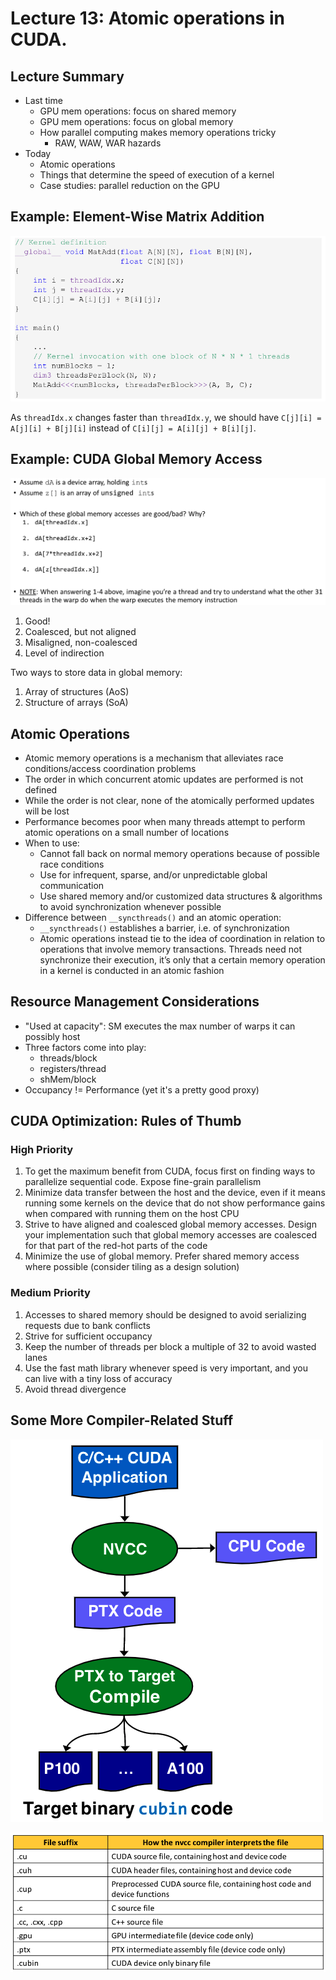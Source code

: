 # Lecture 13: Atomic operations in CUDA.

## Lecture Summary

* Last time
  * GPU mem operations: focus on shared memory
  * GPU mem operations: focus on global memory
  * How parallel computing makes memory operations tricky
    * RAW, WAW, WAR hazards
* Today
  * Atomic operations
  * Things that determine the speed of execution of a kernel
  * Case studies: parallel reduction on the GPU 

## Example: Element-Wise Matrix Addition

![](../../.gitbook/assets/screen-shot-2021-02-22-at-11.17.35-am.png)

As `threadIdx.x` changes faster than `threadIdx.y`, we should have `C[j][i] = A[j][i] + B[j][i]` instead of `C[i][j] = A[i][j] + B[i][j]`.

## Example: CUDA Global Memory Access

![](../../.gitbook/assets/screen-shot-2021-02-22-at-11.19.42-am.png)

1. Good!
2. Coalesced, but not aligned
3. Misaligned, non-coalesced
4. Level of indirection



Two ways to store data in global memory:

1. Array of structures \(AoS\)
2. Structure of arrays \(SoA\)

## Atomic Operations

* Atomic memory operations is a mechanism that alleviates race conditions/access coordination problems
* The order in which concurrent atomic updates are performed is not defined
* While the order is not clear, none of the atomically performed updates will be lost
* Performance becomes poor when many threads attempt to perform atomic operations on a small number of locations
* When to use:
  * Cannot fall back on normal memory operations because of possible race conditions
  * Use for infrequent, sparse, and/or unpredictable global communication
  * Use shared memory and/or customized data structures & algorithms to avoid synchronization whenever possible
* Difference between `__syncthreads()` and an atomic operation:
  * `__syncthreads()` establishes a barrier, i.e. of synchronization
  * Atomic operations instead tie to the idea of coordination in relation to operations that involve memory transactions. Threads need not synchronize their execution, it’s only that a certain memory operation in a kernel is conducted in an atomic fashion

## Resource Management Considerations

* "Used at capacity": SM executes the max number of warps it can possibly host
* Three factors come into play:
  * threads/block
  * registers/thread
  * shMem/block
* Occupancy != Performance \(yet it's a pretty good proxy\)

## CUDA Optimization: Rules of Thumb

### High Priority

1. To get the maximum benefit from CUDA, focus first on finding ways to parallelize sequential code. Expose fine-grain parallelism
2. Minimize data transfer between the host and the device, even if it means running some kernels on the device that do not show performance gains when compared with running them on the host CPU
3. Strive to have aligned and coalesced global memory accesses. Design your implementation such that global memory accesses are coalesced for that part of the red-hot parts of the code
4. Minimize the use of global memory. Prefer shared memory access where possible \(consider tiling as a design solution\)

### Medium Priority

1. Accesses to shared memory should be designed to avoid serializing requests due to bank conflicts
2. Strive for sufficient occupancy
3. Keep the number of threads per block a multiple of 32 to avoid wasted lanes
4. Use the fast math library whenever speed is very important, and you can live with a tiny loss of accuracy
5. Avoid thread divergence

## Some More Compiler-Related Stuff

![Compiling CUDA code with nvcc driver. PTX: Parallel Thread Execution, an ISA that exposes the GPU as a data-parallel computing device. It&apos;s like NVIDIA-specific Assembly.](../../.gitbook/assets/screen-shot-2021-02-22-at-12.10.57-pm.png)

![](../../.gitbook/assets/screen-shot-2021-02-22-at-12.12.36-pm.png)

